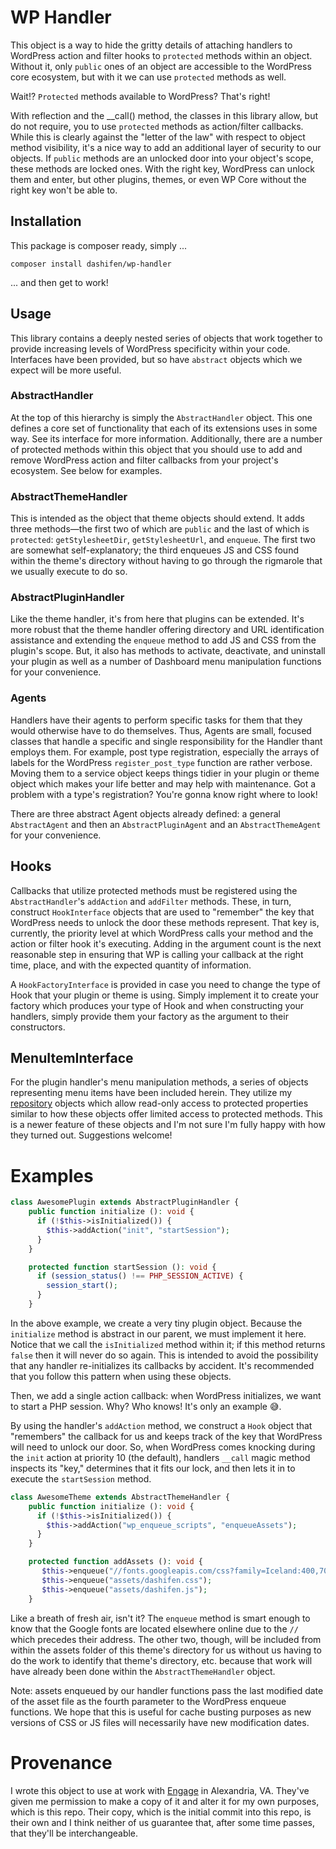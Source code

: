 # WP Handler

This object is a way to hide the gritty details of attaching handlers to WordPress action and filter hooks to `protected` methods within an object.  Without it, only `public` ones of an object are accessible to the WordPress core ecosystem, but with it we can use `protected` methods as well.  

Wait!? `Protected` methods available to WordPress?  That's right!  

With reflection and the __call() method, the classes in this library allow, but do not require, you to use `protected` methods as action/filter callbacks.  While this is clearly against the "letter of the law" with respect to object method visibility, it's a nice way to add an additional layer of security to our objects.  If `public` methods are an unlocked door into your object's scope, these methods are locked ones.  With the right key, WordPress can unlock them and enter, but other plugins, themes, or even WP Core without the right key won't be able to. 

## Installation

This package is composer ready, simply ...

```shell script
composer install dashifen/wp-handler
```

... and then get to work!


## Usage

This library contains a deeply nested series of objects that work together to provide increasing levels of WordPress specificity within your code.  Interfaces have been provided, but so have `abstract` objects which we expect will be more useful.

### AbstractHandler

At the top of this hierarchy is simply the `AbstractHandler` object.  This one defines a core set of functionality that each of its extensions uses in some way.  See its interface for more information.  Additionally, there are a number of protected methods within this object that you should use to add and remove WordPress action and filter callbacks from your project's ecosystem.  See below for examples.

### AbstractThemeHandler

This is intended as the object that theme objects should extend.  It adds three methods—the first two of which are `public` and the last of which is `protected`:  `getStylesheetDir`, `getStylesheetUrl`, and `enqueue`.  The first two are somewhat self-explanatory; the third enqueues JS and CSS found within the theme's directory without having to go through the rigmarole that we usually execute to do so.

### AbstractPluginHandler

Like the theme handler, it's from here that plugins can be extended.  It's more robust that the theme handler offering directory and URL identification assistance and extending the `enqueue` method to add JS and CSS from the plugin's scope.  But, it also has methods to activate, deactivate, and uninstall your plugin as well as a number of Dashboard menu manipulation functions for your convenience.

### Agents

Handlers have their agents to perform specific tasks for them that they would otherwise have to do themselves.  Thus, Agents are small, focused classes that handle a specific and single responsibility for the Handler thant employs them.  For example, post type registration, especially the arrays of labels for the WordPress `register_post_type` function are rather verbose.  Moving them to a service object keeps things tidier in your plugin or theme object which makes your life better and may help with maintenance.  Got a problem with a type's registration?  You're gonna know right where to look!

There are three abstract Agent objects already defined:  a general `AbstractAgent` and then an `AbstractPluginAgent` and an `AbstractThemeAgent` for your convenience.

## Hooks

Callbacks that utilize protected methods must be registered using the `AbstractHandler`'s `addAction` and `addFilter` methods.  These, in turn, construct `HookInterface` objects that are used to "remember" the key that WordPress needs to unlock the door these methods represent.  That key is, currently, the priority level at which WordPress calls your method and the action or filter hook it's executing.  Adding in the argument count is the next reasonable step in ensuring that WP is calling your callback at the right time, place, and with the expected quantity of information.

A `HookFactoryInterface` is provided in case you need to change the type of Hook that your plugin or theme is using.  Simply implement it to create your factory which produces your type of Hook and when constructing your handlers, simply provide them your factory as the argument to their constructors. 

## MenuItemInterface

For the plugin handler's menu manipulation methods, a series of objects representing menu items have been included herein.  They utilize my [repository](https://github.com/dashifen/repository) objects which allow read-only access to protected properties similar to how these objects offer limited access to protected methods.  This is a newer feature of these objects and I'm not sure I'm fully happy with how they turned out.  Suggestions welcome!

# Examples

```php
class AwesomePlugin extends AbstractPluginHandler {
    public function initialize (): void {
      if (!$this->isInitialized()) {
        $this->addAction("init", "startSession");
      }
    }

    protected function startSession (): void {
      if (session_status() !== PHP_SESSION_ACTIVE) {
        session_start();
      } 
    }
```

In the above example, we create a very tiny plugin object.  Because the `initialize` method is abstract in our parent, we must implement it here.  Notice that we call the `isInitialized` method within it; if this method returns `false` then it will never do so again.  This is intended to avoid the possibility that any handler re-initializes its callbacks by accident. It's recommended that you follow this pattern when using these objects.

Then, we add a single action callback:  when WordPress initializes, we want to start a PHP session.  Why?  Who knows!  It's only an example 😅.  

By using the handler's `addAction` method, we construct a `Hook` object that "remembers" the callback for us and keeps track of the key that WordPress will need to  unlock our door.  So, when WordPress comes knocking during the `init` action at priority 10 (the default), handlers `__call` magic method inspects its "key," determines that it fits our lock, and then lets it in to execute the `startSession` method.  

```php
class AwesomeTheme extends AbstractThemeHandler {
    public function initialize (): void {
      if (!$this->isInitialized()) {
        $this->addAction("wp_enqueue_scripts", "enqueueAssets");
      }
    }

    protected function addAssets (): void {
       $this->enqueue("//fonts.googleapis.com/css?family=Iceland:400,700|Droid+Sans:400,700|Droid+Serif:400italic,700italic");
       $this->enqueue("assets/dashifen.css");
       $this->enqueue("assets/dashifen.js");
    }
```

Like a breath of fresh air, isn't it?  The `enqueue` method is smart enough to know that the Google fonts are located elsewhere online due to the `//` which precedes their address.  The other two, though, will be included from within the assets folder of this theme's directory for us without us having to do the work to identify that theme's directory, etc. because that work will have already been done within the `AbstractThemeHandler` object.

Note: assets enqueued by our handler functions pass the last modified date of the asset file as the fourth parameter to the WordPress enqueue functions.  We hope that this is useful for cache busting purposes as new versions of CSS or JS files will necessarily have new modification dates.  

# Provenance

I wrote this object to use at work with [Engage](https://enga.ge) in Alexandria, VA.  They've given me permission to make a copy of it and alter it for my own purposes, which is this repo.  Their copy, which is the initial commit into this repo, is their own and I think neither of us guarantee that, after some time passes, that they'll be interchangeable.

